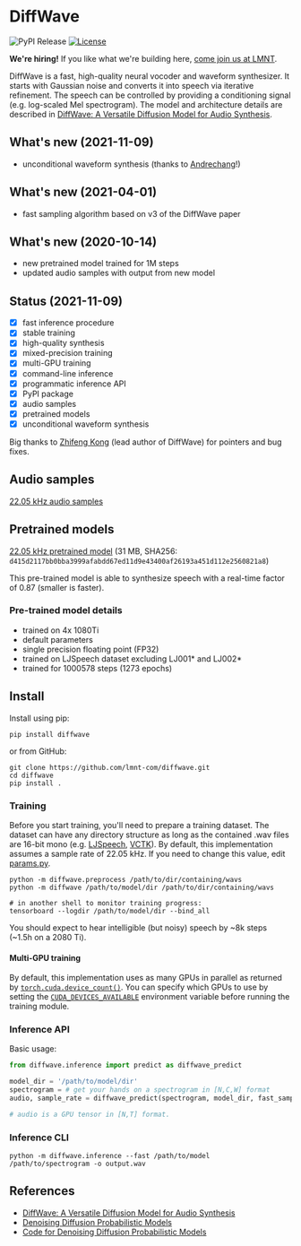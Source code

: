 # DiffWave
![PyPI Release](https://img.shields.io/pypi/v/diffwave?label=release) [![License](https://img.shields.io/github/license/lmnt-com/diffwave)](https://github.com/lmnt-com/diffwave/blob/master/LICENSE)

**We're hiring!**
If you like what we're building here, [come join us at LMNT](https://explore.lmnt.com).

DiffWave is a fast, high-quality neural vocoder and waveform synthesizer. It starts with Gaussian noise and converts it into speech via iterative refinement. The speech can be controlled by providing a conditioning signal (e.g. log-scaled Mel spectrogram). The model and architecture details are described in [DiffWave: A Versatile Diffusion Model for Audio Synthesis](https://arxiv.org/pdf/2009.09761.pdf).

## What's new (2021-11-09)
- unconditional waveform synthesis (thanks to [Andrechang](https://github.com/Andrechang)!)

## What's new (2021-04-01)
- fast sampling algorithm based on v3 of the DiffWave paper

## What's new (2020-10-14)
- new pretrained model trained for 1M steps
- updated audio samples with output from new model

## Status (2021-11-09)
- [x] fast inference procedure
- [x] stable training
- [x] high-quality synthesis
- [x] mixed-precision training
- [x] multi-GPU training
- [x] command-line inference
- [x] programmatic inference API
- [x] PyPI package
- [x] audio samples
- [x] pretrained models
- [x] unconditional waveform synthesis

Big thanks to [Zhifeng Kong](https://github.com/FengNiMa) (lead author of DiffWave) for pointers and bug fixes.

## Audio samples
[22.05 kHz audio samples](https://lmnt.com/assets/diffwave)

## Pretrained models
[22.05 kHz pretrained model](https://lmnt.com/assets/diffwave/diffwave-ljspeech-22kHz-1000578.pt) (31 MB, SHA256: `d415d2117bb0bba3999afabdd67ed11d9e43400af26193a451d112e2560821a8`)

This pre-trained model is able to synthesize speech with a real-time factor of 0.87 (smaller is faster).

### Pre-trained model details
- trained on 4x 1080Ti
- default parameters
- single precision floating point (FP32)
- trained on LJSpeech dataset excluding LJ001&ast; and LJ002&ast;
- trained for 1000578 steps (1273 epochs)

## Install

Install using pip:
```
pip install diffwave
```

or from GitHub:
```
git clone https://github.com/lmnt-com/diffwave.git
cd diffwave
pip install .
```

### Training
Before you start training, you'll need to prepare a training dataset. The dataset can have any directory structure as long as the contained .wav files are 16-bit mono (e.g. [LJSpeech](https://keithito.com/LJ-Speech-Dataset/), [VCTK](https://pytorch.org/audio/_modules/torchaudio/datasets/vctk.html)). By default, this implementation assumes a sample rate of 22.05 kHz. If you need to change this value, edit [params.py](https://github.com/lmnt-com/diffwave/blob/master/src/diffwave/params.py).

```
python -m diffwave.preprocess /path/to/dir/containing/wavs
python -m diffwave /path/to/model/dir /path/to/dir/containing/wavs

# in another shell to monitor training progress:
tensorboard --logdir /path/to/model/dir --bind_all
```

You should expect to hear intelligible (but noisy) speech by ~8k steps (~1.5h on a 2080 Ti).

#### Multi-GPU training
By default, this implementation uses as many GPUs in parallel as returned by [`torch.cuda.device_count()`](https://pytorch.org/docs/stable/cuda.html#torch.cuda.device_count). You can specify which GPUs to use by setting the [`CUDA_DEVICES_AVAILABLE`](https://developer.nvidia.com/blog/cuda-pro-tip-control-gpu-visibility-cuda_visible_devices/) environment variable before running the training module.

### Inference API
Basic usage:

```python
from diffwave.inference import predict as diffwave_predict

model_dir = '/path/to/model/dir'
spectrogram = # get your hands on a spectrogram in [N,C,W] format
audio, sample_rate = diffwave_predict(spectrogram, model_dir, fast_sampling=True)

# audio is a GPU tensor in [N,T] format.
```

### Inference CLI
```
python -m diffwave.inference --fast /path/to/model /path/to/spectrogram -o output.wav
```

## References
- [DiffWave: A Versatile Diffusion Model for Audio Synthesis](https://arxiv.org/pdf/2009.09761.pdf)
- [Denoising Diffusion Probabilistic Models](https://arxiv.org/pdf/2006.11239.pdf)
- [Code for Denoising Diffusion Probabilistic Models](https://github.com/hojonathanho/diffusion)
